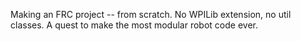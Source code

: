 Making an FRC project -- from scratch. No WPILib extension, no util classes. A quest to make the most modular robot code ever. 